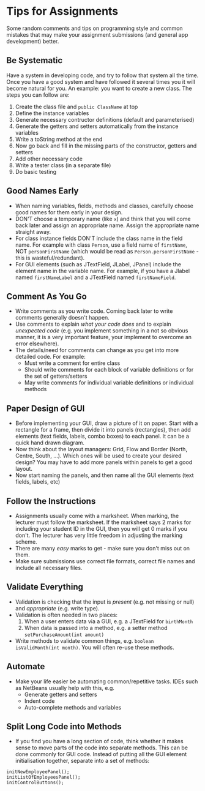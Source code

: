 # Tips for Assignments

Some random comments and tips on programming style and common mistakes that may make your assignment submissions (and general app development) better.

## Be Systematic

Have a system in developing code, and try to follow that system all the time. Once you have a good system and have followed it several times you it will become natural for you. An example: you want to create a new class. The steps you can follow are:

1. Create the class file and `public ClassName` at top
2. Define the instance variables
3. Generate necessary contructor definitions (default and parameterised)
4. Generate the getters and setters automatically from the instance variables
5. Write a toString method at the end
6. Now go back and fill in the missing parts of the constructor, getters and setters
7. Add other necessary code
8. Write a tester class (in a separate file)
9. Do basic testing

## Good Names Early

- When naming variables, fields, methods and classes, carefully choose good names for them early in your design. 
- DON'T choose a temporary name (like `x`) and think that you will come back later and assign an appropriate name. Assign the appropriate name straight away.
- For class instance fields DON'T include the class name in the field name. For example with class `Person`, use a field name of `firstName`, NOT `personFirstName` (which would be read as `Person.personFirstName` - this is wasteful/redundant).
- For GUI elements (such as JTextField, JLabel, JPanel) include the element name in the variable name. For example, if you have a Jlabel named `firstNameLabel` and a JTextField named `firstNameField`. 

## Comment As You Go

- Write comments as you write code. Coming back later to write comments generally doesn't happen.
- Use comments to explain *what your code does* and to explain *unexpected code* (e.g. you implement something in a not so obvious manner, it is a very important feature, your implement to overcome an error elsewhere).
- The details/need for comments can change as you get into more detailed code. For example:
  - Must write a comment for entire class
  - Should write comments for each block of variable definitions or for the set of getters/setters
  - May write comments for individual variable definitions or individual methods
  
## Paper Design of GUI

- Before implementing your GUI, draw a picture of it on paper. Start with a rectangle for a frame, then divide it into panels (rectangles), then add elements (text fields, labels, combo boxes) to each panel. It can be a quick hand drawn diagram.
- Now think about the layout managers: Grid, Flow and Border (North, Centre, South, ...). Which ones will be used to create your desired design? You may have to add more panels within panels to get a good layout.
- Now start naming the panels, and then name all the GUI elements (text fields, labels, etc)

## Follow the Instructions

- Assignments usually come with a marksheet. When marking, the lecturer must follow the marksheet. If the marksheet says 2 marks for including your student ID in the GUI, then you will get 0 marks if you don't. The lecturer has very little freedom in adjusting the marking scheme. 
- There are many *easy* marks to get - make sure you don't miss out on them.
- Make sure submissions use correct file formats, correct file names and include all necessary files. 

## Validate Everything

- Validation is checking that the input is *present* (e.g. not missing or null) and *appropriate* (e.g. write type). 
- Validation is often needed in two places: 
  1. When a user enters data via a GUI, e.g. a JTextField for `birthMonth`
  2. When data is passed into a method, e.g. a setter method `setPurchaseAmount(int amount)`
- Write methods to validate common things, e.g. `boolean isValidMonth(int month)`. You will often re-use these methods.

## Automate

- Make your life easier be automating common/repetitive tasks. IDEs such as NetBeans usually help with this, e.g.
  - Generate getters and setters
  - Indent code
  - Auto-complete methods and variables
  
## Split Long Code into Methods

- If you find you have a long section of code, think whether it makes sense to move parts of the code into separate methods. This can be done commonly for GUI code. Instead of putting all the GUI element initialisation together, separate into a set of methods:

```
initNewEmployeePanel();
initListOfEmployeesPanel();
initControlButtons();
```



